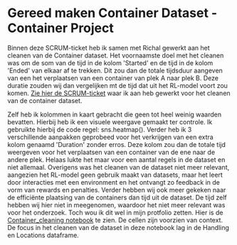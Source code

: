 # Gereed maken Container Dataset - Container Project

Binnen deze SCRUM-ticket heb ik samen met Richal gewerkt aan het cleanen van de Container dataset. Het voornaamste doel met het cleanen was om de som van de tijd in de kolom 'Started' en de tijd in de kolom 'Ended' van elkaar af te trekken. Dit zou dan de totale tijdsduur aangeven van een het verplaatsen van een container van plek A naar plek B. Deze duratie zouden wij dan vergelijken mt de tijd dat uit het RL-model voort zou komen. [Zie hier de SCRUM-ticket](https://github.com/akram090/Portfolio-Applied-Data-Science/blob/main/Tickets%20Scrumboard/Gereed%20maken%20container%20dataset.png) waar ik aan heb gewerkt voor het cleanen van de container dataset. 

Zelf heb ik kolommen in kaart gebracht die geen tot heel weinig waarden bevatten. Hierbij heb ik een visuele weergave gemaakt ter controle. Ik gebruikte hierbij de code regel: sns.heatmap(). Verder heb ik 3 verschillende aanpakken geprobeed voor het verkrijgen van een extra kolom genaamd 'Duration' zonder erros. Deze kolom zou dan de totale tijd weergeven voor het verplaatsen van een container van de ene naar de andere plek. Helaas lukte het maar voor een aantal regels in de dataset en niet allemaal. Overigens was het cleanen van de dataset niet meer relevant, aangezien het RL-model geen gebruik maakt van datasets, maar het leert door interacties met een environment en het ontvangt zo feedback in de vorm van rewards en penalties. Verder hebben wij ook meer gekeken naar de efficiënte plaatsing van de containers dan tijd uit de dataset. De tijd zelf hebben wij hier niet in meegenomen, waardoor het niet meer relevant was voor het onderzoek. Toch wou ik dit wel in mijn protfolio zetten. Hier is de [Container_cleaning notebook](https://github.com/akram090/Portfolio-Applied-Data-Science/blob/main/Datascience%20notebooks/Container_Cleaning%202.ipynb) te zien. De cellen zijn voorzien van context. De focus in het cleanen van de dataset in deze notebook lag in de Handling en Locations dataframe.


